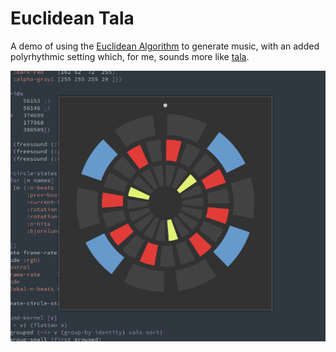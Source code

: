 # Euclidean Tala 

A demo of using the  [Euclidean Algorithm](http://cgm.cs.mcgill.ca/~godfried/publications/banff.pdf) to generate music, with an added polyrhythmic setting which, for me, sounds more like [tala](https://en.wikipedia.org/wiki/Tala).


![](ET.gif)
